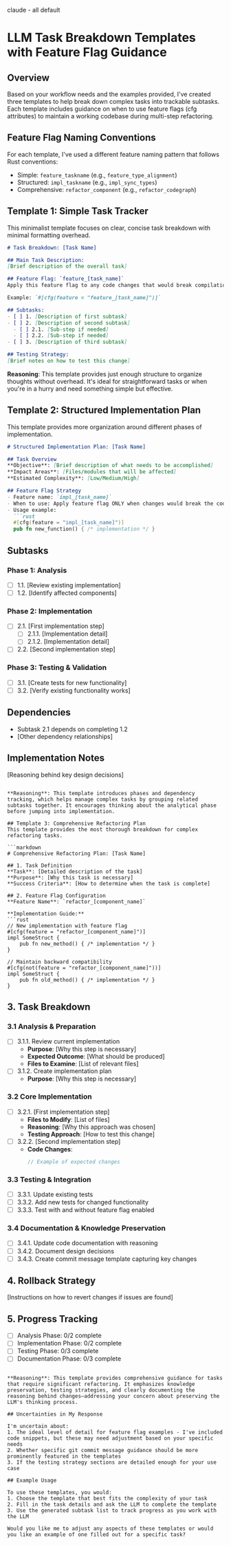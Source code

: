 claude - all default

# LLM Task Breakdown Templates with Feature Flag Guidance

## Overview
Based on your workflow needs and the examples provided, I've created three templates to help break down complex tasks into trackable subtasks. Each template includes guidance on when to use feature flags (cfg attributes) to maintain a working codebase during multi-step refactoring.

## Feature Flag Naming Conventions
For each template, I've used a different feature naming pattern that follows Rust conventions:
- Simple: `feature_taskname` (e.g., `feature_type_alignment`)
- Structured: `impl_taskname` (e.g., `impl_sync_types`)
- Comprehensive: `refactor_component` (e.g., `refactor_codegraph`)

## Template 1: Simple Task Tracker
This minimalist template focuses on clear, concise task breakdown with minimal formatting overhead.

```markdown
# Task Breakdown: [Task Name]

## Main Task Description:
[Brief description of the overall task]

## Feature Flag: `feature_[task_name]`
Apply this feature flag to any code changes that would break compilation if not fully implemented.

Example: `#[cfg(feature = "feature_[task_name]")]`

## Subtasks:
- [ ] 1. [Description of first subtask]
- [ ] 2. [Description of second subtask]
  - [ ] 2.1. [Sub-step if needed]
  - [ ] 2.2. [Sub-step if needed]
- [ ] 3. [Description of third subtask]

## Testing Strategy:
[Brief notes on how to test this change]
```

**Reasoning**: This template provides just enough structure to organize thoughts without overhead. It's ideal for straightforward tasks or when you're in a hurry and need something simple but effective.

## Template 2: Structured Implementation Plan
This template provides more organization around different phases of implementation.

```markdown
# Structured Implementation Plan: [Task Name]

## Task Overview
**Objective**: [Brief description of what needs to be accomplished]
**Impact Areas**: [Files/modules that will be affected]
**Estimated Complexity**: [Low/Medium/High]

## Feature Flag Strategy
- Feature name: `impl_[task_name]`
- When to use: Apply feature flag ONLY when changes would break the codebase without completing all related subtasks
- Usage example: 
  ```rust
  #[cfg(feature = "impl_[task_name]")]
  pub fn new_function() { /* implementation */ }
  ```

## Subtasks

### Phase 1: Analysis
- [ ] 1.1. [Review existing implementation]
- [ ] 1.2. [Identify affected components]

### Phase 2: Implementation
- [ ] 2.1. [First implementation step]
  - [ ] 2.1.1. [Implementation detail]
  - [ ] 2.1.2. [Implementation detail]
- [ ] 2.2. [Second implementation step]

### Phase 3: Testing & Validation
- [ ] 3.1. [Create tests for new functionality]
- [ ] 3.2. [Verify existing functionality works]

## Dependencies
- Subtask 2.1 depends on completing 1.2
- [Other dependency relationships]

## Implementation Notes
[Reasoning behind key design decisions]
```

**Reasoning**: This template introduces phases and dependency tracking, which helps manage complex tasks by grouping related subtasks together. It encourages thinking about the analytical phase before jumping into implementation.

## Template 3: Comprehensive Refactoring Plan
This template provides the most thorough breakdown for complex refactoring tasks.

```markdown
# Comprehensive Refactoring Plan: [Task Name]

## 1. Task Definition
**Task**: [Detailed description of the task]
**Purpose**: [Why this task is necessary]
**Success Criteria**: [How to determine when the task is complete]

## 2. Feature Flag Configuration
**Feature Name**: `refactor_[component_name]`

**Implementation Guide:**
```rust
// New implementation with feature flag
#[cfg(feature = "refactor_[component_name]")]
impl SomeStruct {
    pub fn new_method() { /* implementation */ }
}

// Maintain backward compatibility
#[cfg(not(feature = "refactor_[component_name]"))]
impl SomeStruct {
    pub fn old_method() { /* implementation */ }
}
```

## 3. Task Breakdown

### 3.1 Analysis & Preparation
- [ ] 3.1.1. Review current implementation
  - **Purpose**: [Why this step is necessary]
  - **Expected Outcome**: [What should be produced]
  - **Files to Examine**: [List of relevant files]
- [ ] 3.1.2. Create implementation plan
  - **Purpose**: [Why this step is necessary]

### 3.2 Core Implementation
- [ ] 3.2.1. [First implementation step]
  - **Files to Modify**: [List of files]
  - **Reasoning**: [Why this approach was chosen]
  - **Testing Approach**: [How to test this change]
- [ ] 3.2.2. [Second implementation step]
  - **Code Changes**:
    ```rust
    // Example of expected changes
    ```

### 3.3 Testing & Integration
- [ ] 3.3.1. Update existing tests
- [ ] 3.3.2. Add new tests for changed functionality
- [ ] 3.3.3. Test with and without feature flag enabled

### 3.4 Documentation & Knowledge Preservation
- [ ] 3.4.1. Update code documentation with reasoning
- [ ] 3.4.2. Document design decisions
- [ ] 3.4.3. Create commit message template capturing key changes

## 4. Rollback Strategy
[Instructions on how to revert changes if issues are found]

## 5. Progress Tracking
- [ ] Analysis Phase: 0/2 complete
- [ ] Implementation Phase: 0/2 complete
- [ ] Testing Phase: 0/3 complete
- [ ] Documentation Phase: 0/3 complete
```

**Reasoning**: This template provides comprehensive guidance for tasks that require significant refactoring. It emphasizes knowledge preservation, testing strategies, and clearly documenting the reasoning behind changes—addressing your concern about preserving the LLM's thinking process.

## Uncertainties in My Response

I'm uncertain about:
1. The ideal level of detail for feature flag examples - I've included code snippets, but these may need adjustment based on your specific needs
2. Whether specific git commit message guidance should be more prominently featured in the templates
3. If the testing strategy sections are detailed enough for your use case

## Example Usage

To use these templates, you would:
1. Choose the template that best fits the complexity of your task
2. Fill in the task details and ask the LLM to complete the template
3. Use the generated subtask list to track progress as you work with the LLM

Would you like me to adjust any aspects of these templates or would you like an example of one filled out for a specific task?
